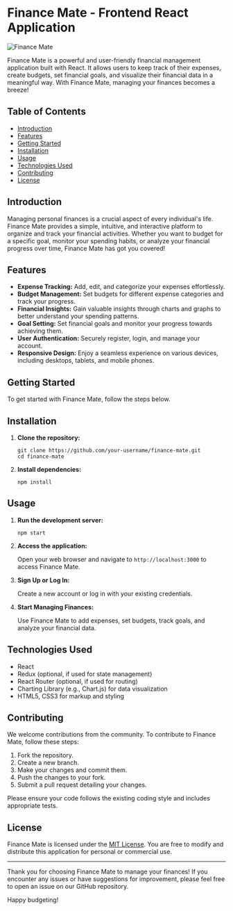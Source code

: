 # Finance Mate - Frontend React Application

![Finance Mate](https://your-website.com/images/finance-mate-logo.png)

Finance Mate is a powerful and user-friendly financial management application built with React. It allows users to keep track of their expenses, create budgets, set financial goals, and visualize their financial data in a meaningful way. With Finance Mate, managing your finances becomes a breeze!

## Table of Contents

- [Introduction](#introduction)
- [Features](#features)
- [Getting Started](#getting-started)
- [Installation](#installation)
- [Usage](#usage)
- [Technologies Used](#technologies-used)
- [Contributing](#contributing)
- [License](#license)

## Introduction

Managing personal finances is a crucial aspect of every individual's life. Finance Mate provides a simple, intuitive, and interactive platform to organize and track your financial activities. Whether you want to budget for a specific goal, monitor your spending habits, or analyze your financial progress over time, Finance Mate has got you covered!

## Features

- **Expense Tracking:** Add, edit, and categorize your expenses effortlessly.
- **Budget Management:** Set budgets for different expense categories and track your progress.
- **Financial Insights:** Gain valuable insights through charts and graphs to better understand your spending patterns.
- **Goal Setting:** Set financial goals and monitor your progress towards achieving them.
- **User Authentication:** Securely register, login, and manage your account.
- **Responsive Design:** Enjoy a seamless experience on various devices, including desktops, tablets, and mobile phones.

## Getting Started

To get started with Finance Mate, follow the steps below.

## Installation

1. **Clone the repository:**

   ```
   git clone https://github.com/your-username/finance-mate.git
   cd finance-mate
   ```

2. **Install dependencies:**

   ```
   npm install
   ```

## Usage

1. **Run the development server:**

   ```
   npm start
   ```

2. **Access the application:**

   Open your web browser and navigate to `http://localhost:3000` to access Finance Mate.

3. **Sign Up or Log In:**

   Create a new account or log in with your existing credentials.

4. **Start Managing Finances:**

   Use Finance Mate to add expenses, set budgets, track goals, and analyze your financial data.

## Technologies Used

- React
- Redux (optional, if used for state management)
- React Router (optional, if used for routing)
- Charting Library (e.g., Chart.js) for data visualization
- HTML5, CSS3 for markup and styling

## Contributing

We welcome contributions from the community. To contribute to Finance Mate, follow these steps:

1. Fork the repository.
2. Create a new branch.
3. Make your changes and commit them.
4. Push the changes to your fork.
5. Submit a pull request detailing your changes.

Please ensure your code follows the existing coding style and includes appropriate tests.

## License

Finance Mate is licensed under the [MIT License](https://opensource.org/licenses/MIT). You are free to modify and distribute this application for personal or commercial use.

---

Thank you for choosing Finance Mate to manage your finances! If you encounter any issues or have suggestions for improvement, please feel free to open an issue on our GitHub repository.

Happy budgeting!
